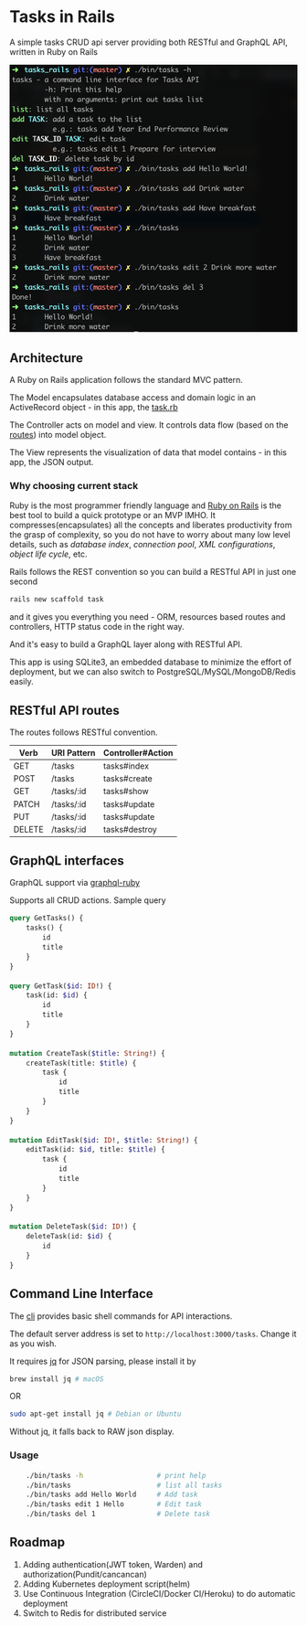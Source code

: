 # Tasks in Rails

A simple tasks CRUD api server providing both RESTful and GraphQL API, written in Ruby on Rails

![cli screenshot](cli_screenshot.png)

## Architecture

A Ruby on Rails application follows the standard MVC pattern.

The Model encapsulates database access and domain logic in an ActiveRecord object - in this app, the [task.rb](app/models/task.rb)

The Controller acts on model and view. It controls data flow (based on the [routes](config/routes.rb)) into model object.

The View represents the visualization of data that model contains - in this app, the JSON output.

### Why choosing current stack

Ruby is the most programmer friendly language and [Ruby on Rails](https://rubyonrails.org/) is the best tool to build a quick prototype or an MVP IMHO.
It compresses(encapsulates) all the concepts and liberates productivity from the grasp of complexity,
so you do not have to worry about many low level details, such as *database index*, *connection pool*,  *XML configurations*, *object life cycle*, etc.

Rails follows the REST convention so you can build a RESTful API in just one second

```sh
rails new scaffold task
```

and it gives you everything you need - ORM, resources based routes and controllers, HTTP status code in the right way.

And it's easy to build a GraphQL layer along with RESTful API.

This app is using SQLite3, an embedded database to minimize the effort of deployment, but we can also switch to PostgreSQL/MySQL/MongoDB/Redis easily.

## RESTful API routes

The routes follows RESTful convention.

| Verb   | URI Pattern | Controller#Action |
|--------|-------------|-------------------|
| GET    | /tasks      | tasks#index       |
| POST   | /tasks      | tasks#create      |
| GET    | /tasks/:id  | tasks#show        |
| PATCH  | /tasks/:id  | tasks#update      |
| PUT    | /tasks/:id  | tasks#update      |
| DELETE | /tasks/:id  | tasks#destroy     |

## GraphQL interfaces

GraphQL support via [graphql-ruby](https://github.com/rmosolgo/graphql-ruby)

Supports all CRUD actions. Sample query

```graphql
query GetTasks() {
    tasks() {
        id
        title
    }
}

query GetTask($id: ID!) {
    task(id: $id) {
        id
        title
    }
}

mutation CreateTask($title: String!) {
    createTask(title: $title) {
        task {
            id
            title
        }
    }
}

mutation EditTask($id: ID!, $title: String!) {
    editTask(id: $id, title: $title) {
        task {
            id
            title
        }
    }
}

mutation DeleteTask($id: ID!) {
    deleteTask(id: $id) {
        id
    }
}
```

## Command Line Interface

The [cli](bin/tasks) provides basic shell commands for API interactions.

The default server address is set to `http://localhost:3000/tasks`. Change it as you wish.

It requires [jq](https://stedolan.github.io/jq/) for JSON parsing, please install it by

```sh
brew install jq # macOS
```

OR

```sh
sudo apt-get install jq # Debian or Ubuntu
```

Without jq, it falls back to RAW json display.

### Usage

```sh
    ./bin/tasks -h                  # print help
    ./bin/tasks                     # list all tasks
    ./bin/tasks add Hello World     # Add task
    ./bin/tasks edit 1 Hello        # Edit task
    ./bin/tasks del 1               # Delete task
```

## Roadmap

1. Adding authentication(JWT token, Warden) and authorization(Pundit/cancancan)
2. Adding Kubernetes deployment script(helm)
3. Use Continuous Integration (CircleCI/Docker CI/Heroku) to do automatic deployment
4. Switch to Redis for distributed service